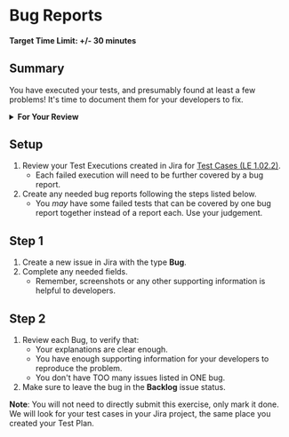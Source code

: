 # Bug Reports

#### Target Time Limit: +/- 30 minutes

## Summary

You have executed your tests, and presumably found at least a few problems! It's
time to document them for your developers to fix.

<details> <summary> <strong> For Your Review </strong> </summary>

If you're feeling uncertain on where to start in this project, look over the
following:

- Skills Practice:
  - [Complete a Test Plan](./sp1.02.1.md)
  - [Write a Test](./sp1.02.2.md)
  - [Report a Bug](./sp1.02.3.md)

</details>

## Setup

1. Review your Test Executions created in Jira for
   [Test Cases (LE 1.02.2)](./le1.02.2.md).
   - Each failed execution will need to be further covered by a bug report.
2. Create any needed bug reports following the steps listed below.
   - You _may_ have some failed tests that can be covered by one bug report
     together instead of a report each. Use your judgement.

## Step 1

1. Create a new issue in Jira with the type **Bug**.
1. Complete any needed fields.
   - Remember, screenshots or any other supporting information is helpful to
     developers.

## Step 2

1. Review each Bug, to verify that:
   - Your explanations are clear enough.
   - You have enough supporting information for your developers to reproduce the
     problem.
   - You don't have TOO many issues listed in ONE bug.
1. Make sure to leave the bug in the **Backlog** issue status.

**Note**: You will not need to directly submit this exercise, only mark it done.
We will look for your test cases in your Jira project, the same place you
created your Test Plan.
